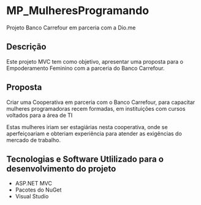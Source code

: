 # MP_MulheresProgramando
Projeto Banco Carrefour em parceria com a Dio.me

## Descrição
Este projeto MVC tem como objetivo, apresentar uma proposta para o Empoderamento Feminino com a parceria do Banco Carrefour.

## Proposta
Criar uma Cooperativa em parceria com o Banco Carrefour, para capacitar mulheres programadoras
recem formadas, em instituições com cursos voltados para a área de TI

Estas mulheres iriam ser estagiárias nesta cooperativa, onde se aperfeiçoariam e obteriam
experiência para atender as exigências do mercado de trabalho.

## Tecnologias e Software Utlilizado para o desenvolvimento do projeto
* ASP.NET MVC
* Pacotes do NuGet
* Visual Studio
